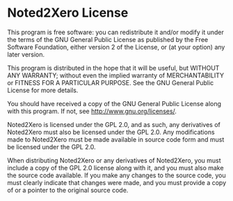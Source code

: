 # Noted2Xero License

This program is free software: you can redistribute it and/or modify it under the terms of the GNU General Public License as published by the Free Software Foundation, either version 2 of the License, or (at your option) any later version.

This program is distributed in the hope that it will be useful, but WITHOUT ANY WARRANTY; without even the implied warranty of MERCHANTABILITY or FITNESS FOR A PARTICULAR PURPOSE. See the GNU General Public License for more details.

You should have received a copy of the GNU General Public License along with this program. If not, see <http://www.gnu.org/licenses/>.

Noted2Xero is licensed under the GPL 2.0, and as such, any derivatives of Noted2Xero must also be licensed under the GPL 2.0. Any modifications made to Noted2Xero must be made available in source code form and must be licensed under the GPL 2.0.

When distributing Noted2Xero or any derivatives of Noted2Xero, you must include a copy of the GPL 2.0 license along with it, and you must also make the source code available. If you make any changes to the source code, you must clearly indicate that changes were made, and you must provide a copy of or a pointer to the original source code.
